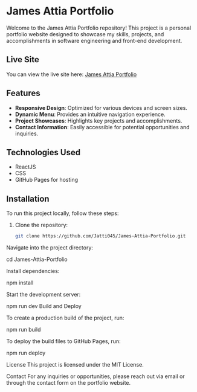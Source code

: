 # James Attia Portfolio

Welcome to the James Attia Portfolio repository! This project is a personal portfolio website designed to showcase my skills, projects, and accomplishments in software engineering and front-end development.

## Live Site

You can view the live site here: [James Attia Portfolio](https://jatti045.github.io/James-Attia-Portfolio/)

## Features

- **Responsive Design**: Optimized for various devices and screen sizes.
- **Dynamic Menu**: Provides an intuitive navigation experience.
- **Project Showcases**: Highlights key projects and accomplishments.
- **Contact Information**: Easily accessible for potential opportunities and inquiries.

## Technologies Used

- ReactJS
- CSS
- GitHub Pages for hosting

## Installation

To run this project locally, follow these steps:

1. Clone the repository:
   ```bash
   git clone https://github.com/Jatti045/James-Attia-Portfolio.git
Navigate into the project directory:

cd James-Attia-Portfolio

Install dependencies:

npm install

Start the development server:

npm run dev
Build and Deploy

To create a production build of the project, run:

npm run build

To deploy the build files to GitHub Pages, run:

npm run deploy

License
This project is licensed under the MIT License. 

Contact
For any inquiries or opportunities, please reach out via email or through the contact form on the portfolio website.
